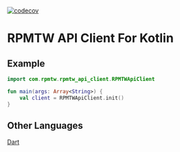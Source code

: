 [![codecov](https://codecov.io/gh/RPMTW/RPMTW-API-Client-Kotlin/branch/main/graph/badge.svg?token=LLbPksdbHb)](https://codecov.io/gh/RPMTW/RPMTW-API-Client-Kotlin)
# RPMTW API Client For Kotlin

## Example

```kotlin
import com.rpmtw.rpmtw_api_client.RPMTWApiClient

fun main(args: Array<String>) {
    val client = RPMTWApiClient.init()
}
```

## Other Languages

[Dart](https://github.com/RPMTW/RPMTW-API-Client)
